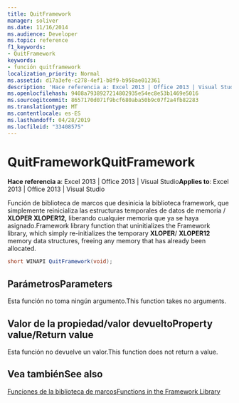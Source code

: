 ```yaml
---
title: QuitFramework
manager: soliver
ms.date: 11/16/2014
ms.audience: Developer
ms.topic: reference
f1_keywords:
- QuitFramework
keywords:
- función quitframework
localization_priority: Normal
ms.assetid: d17a3efe-c278-4ef1-b8f9-b958ae012361
description: 'Hace referencia a: Excel 2013 | Office 2013 | Visual Studio'
ms.openlocfilehash: 9408a7938927214802935e54ec8e53b1469e5016
ms.sourcegitcommit: 8657170d071f9bcf680aba50b9c07f2a4fb82283
ms.translationtype: MT
ms.contentlocale: es-ES
ms.lasthandoff: 04/28/2019
ms.locfileid: "33408575"
---
```

# <a name="quitframework"></a><span data-ttu-id="72ec4-104">QuitFramework</span><span class="sxs-lookup"><span data-stu-id="72ec4-104">QuitFramework</span></span>

 <span data-ttu-id="72ec4-105">**Hace referencia a**: Excel 2013 | Office 2013 | Visual Studio</span><span class="sxs-lookup"><span data-stu-id="72ec4-105">**Applies to**: Excel 2013 | Office 2013 | Visual Studio</span></span> 
  
<span data-ttu-id="72ec4-106">Función de biblioteca de marcos que desinicia la biblioteca framework, que simplemente reinicializa las estructuras temporales de datos de memoria /  **XLOPER XLOPER12,** liberando cualquier memoria que ya se haya asignado.</span><span class="sxs-lookup"><span data-stu-id="72ec4-106">Framework library function that uninitializes the Framework library, which simply re-initializes the temporary **XLOPER**/ **XLOPER12** memory data structures, freeing any memory that has already been allocated.</span></span> 
  
```cs
short WINAPI QuitFramework(void);
```

## <a name="parameters"></a><span data-ttu-id="72ec4-107">Parámetros</span><span class="sxs-lookup"><span data-stu-id="72ec4-107">Parameters</span></span>

<span data-ttu-id="72ec4-108">Esta función no toma ningún argumento.</span><span class="sxs-lookup"><span data-stu-id="72ec4-108">This function takes no arguments.</span></span>
  
## <a name="property-valuereturn-value"></a><span data-ttu-id="72ec4-109">Valor de la propiedad/valor devuelto</span><span class="sxs-lookup"><span data-stu-id="72ec4-109">Property value/Return value</span></span>

<span data-ttu-id="72ec4-110">Esta función no devuelve un valor.</span><span class="sxs-lookup"><span data-stu-id="72ec4-110">This function does not return a value.</span></span>
  
## <a name="see-also"></a><span data-ttu-id="72ec4-111">Vea también</span><span class="sxs-lookup"><span data-stu-id="72ec4-111">See also</span></span>



[<span data-ttu-id="72ec4-112">Funciones de la biblioteca de marcos</span><span class="sxs-lookup"><span data-stu-id="72ec4-112">Functions in the Framework Library</span></span>](functions-in-the-framework-library.md)

